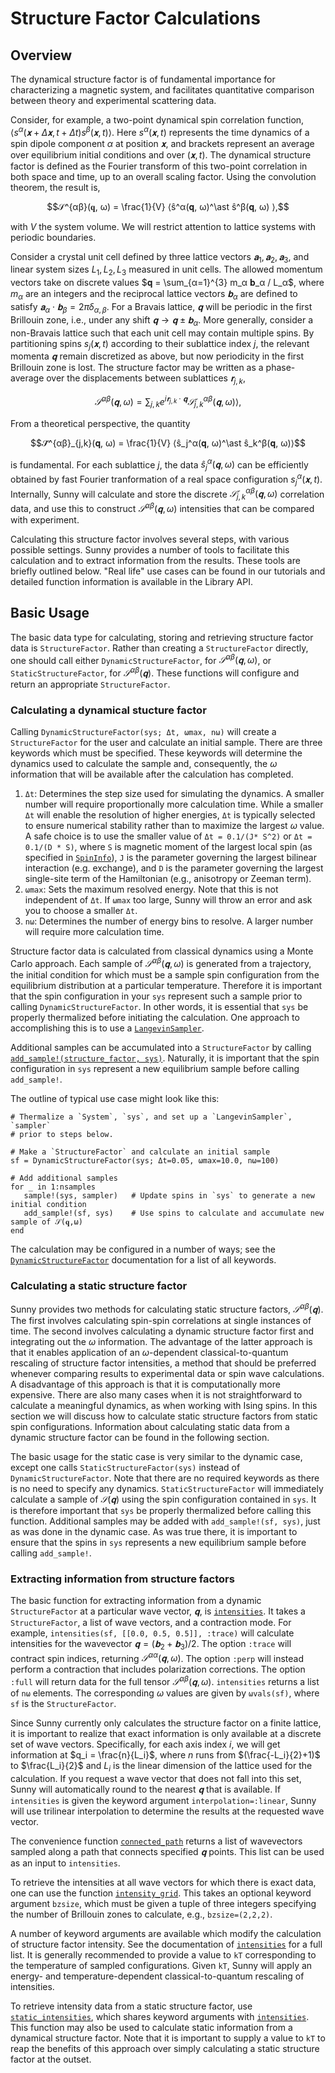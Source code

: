 # Structure Factor Calculations

## Overview
The dynamical structure factor is of fundamental importance for characterizing a
magnetic system, and facilitates quantitative comparison between theory and
experimental scattering data.

Consider, for example, a two-point dynamical spin correlation function,
$⟨s^α(𝐱+Δ𝐱, t+Δt) s^β(𝐱, t)⟩$. Here $s^α(𝐱, t)$ represents the time dynamics
of a spin dipole component $α$ at position $𝐱$, and brackets represent an
average over equilibrium initial conditions and over $(𝐱, t)$. The dynamical
structure factor is defined as the Fourier transform of this two-point
correlation in both space and time, up to an overall scaling factor. Using the
convolution theorem, the result is,

$$𝒮^{αβ}(𝐪, ω) = \frac{1}{V} ⟨ŝ^α(𝐪, ω)^\ast ŝ^β(𝐪, ω) ⟩,$$

with $V$ the system volume. We will restrict attention to lattice systems with
periodic boundaries.

Consider a crystal unit cell defined by three lattice vectors $𝐚_1, 𝐚_2,
𝐚_3$, and linear system sizes $L_1, L_2, L_3$ measured in unit cells. The
allowed momentum vectors take on discrete values $𝐪 = \sum_{α=1}^{3} m_α 𝐛_α /
L_α$, where $m_α$ are an integers and the reciprocal lattice vectors $𝐛_α$ are
defined to satisfy $𝐚_α ⋅ 𝐛_β = 2π δ_{α,β}$. For a Bravais lattice, $𝐪$ will
be periodic in the first Brillouin zone, i.e., under any shift $𝐪 → 𝐪 ± 𝐛_α$.
More generally, consider a non-Bravais lattice such that each unit cell may
contain multiple spins. By partitioning spins $s_j(𝐱,t)$ according to their
sublattice index $j$, the relevant momenta $𝐪$ remain discretized as above, but
now periodicity in the first Brillouin zone is lost. The structure factor may be
written as a phase-average over the displacements between sublattices
$𝐫_{j,k}$,

$$𝒮^{αβ}(𝐪, ω) = ∑_{j,k} e^{i 𝐫_{j,k} ⋅ 𝐪} 𝒮̃^{αβ}_{j,k}(𝐪, ω) ⟩,$$

From a theoretical perspective, the quantity

$$𝒮̃^{αβ}_{j,k}(𝐪, ω) = \frac{1}{V} ⟨ŝ_j^α(𝐪, ω)^\ast ŝ_k^β(𝐪, ω)⟩$$

is fundamental. For each sublattice $j$, the data $ŝ_j^α(𝐪, ω)$ can be
efficiently obtained by fast Fourier tranformation of a real space configuration
$s_j^α(𝐱, t)$. Internally, Sunny will calculate and store the discrete
$𝒮̃^{αβ}_{j,k}(𝐪, ω)$ correlation data, and use this to construct
$𝒮^{αβ}(𝐪,ω)$ intensities that can be compared with experiment.

Calculating this structure factor involves several steps, with various possible
settings. Sunny provides a number of tools to facilitate this calculation and to
extract information from the results. These tools are briefly outlined below.
"Real life" use cases can be found in our tutorials and detailed function
information is available in the Library API.

## Basic Usage

The basic data type for calculating, storing and retrieving structure factor
data is `StructureFactor`. Rather than creating a `StructureFactor` directly,
one should call either `DynamicStructureFactor`, for $𝒮^{αβ}(𝐪,ω)$, or
`StaticStructureFactor`, for $𝒮^{αβ}(𝐪)$. These functions will configure and
return an appropriate `StructureFactor`.

### Calculating a dynamical stucture factor

Calling `DynamicStructureFactor(sys; Δt, ωmax, nω)` will create a
`StructureFactor` for the user and calculate an initial sample. There are three
keywords which must be specified. These keywords will determine the dynamics
used to calculate the sample and, consequently, the $ω$ information that will be
available after the calculation has completed.

1. `Δt`: Determines the step size used for simulating the dynamics. A smaller
   number will require proportionally more calculation time. While a smaller
   `Δt` will enable the resolution of higher energies, `Δt` is typically
   selected to ensure numerical stability rather than to maximize the largest
   $ω$ value. A safe choice is to use the smaller value of `Δt = 0.1/(J* S^2)`
   or `Δt = 0.1/(D * S)`, where `S` is magnetic moment of the largest local spin
   (as specified in [`SpinInfo`](@ref)), `J` is the parameter governing the
   largest bilinear interaction (e.g. exchange), and `D` is the parameter
   governing the largest single-site term of the Hamiltonian (e.g., anisotropy
   or Zeeman term).
2. `ωmax`: Sets the maximum resolved energy. Note that this is not independent
   of `Δt`. If `ωmax` too large, Sunny will throw an error and ask you to choose
   a smaller `Δt`. 
3. `nω`: Determines the number of energy bins to resolve. A larger number will
   require more calculation time.

Structure factor data is calculated from classical dynamics using a Monte Carlo
approach. Each sample of $𝒮^{αβ}(𝐪,ω)$ is generated from a trajectory, the
initial condition for which must be a sample spin configuration from the
equilibrium distribution at a particular temperature. Therefore it is important
that the spin configuration in your `sys` represent such a sample prior to
calling `DynamicStructureFactor`. In other words, it is essential that `sys` be
properly thermalized before initiating the calculation. One approach to
accomplishing this is to use a [`LangevinSampler`](@ref).

Additional samples can be accumulated into a `StructureFactor` by calling
[`add_sample!(structure_factor, sys)`](@ref). Naturally, it is important that
the spin configuration in `sys` represent a new equilibrium sample before
calling `add_sample!`.

The outline of typical use case might look like this:
```
# Thermalize a `System`, `sys`, and set up a `LangevinSampler`, `sampler`
# prior to steps below. 

# Make a `StructureFactor` and calculate an initial sample
sf = DynamicStructureFactor(sys; Δt=0.05, ωmax=10.0, nω=100) 

# Add additional samples
for _ in 1:nsamples
   sample!(sys, sampler)   # Update spins in `sys` to generate a new initial condition
   add_sample!(sf, sys)    # Use spins to calculate and accumulate new sample of 𝒮(𝐪,ω)
end
```

The calculation may be configured in a number of ways; see the
[`DynamicStructureFactor`](@ref) documentation for a list of all keywords.


### Calculating a static structure factor

Sunny provides two methods for calculating static structure factors,
$𝒮^{αβ}(𝐪)$. The first involves calculating spin-spin correlations at single
instances of time. The second involves calculating a dynamic structure factor
first and integrating out the $ω$ information. The advantage of the latter
approach is that it enables application of an $ω$-dependent classical-to-quantum
rescaling of structure factor intensities, a method that should be preferred
whenever comparing results to experimental data or spin wave calculations. A
disadvantage of this approach is that it is computationally more expensive.
There are also many cases when it is not straightforward to calculate a
meaningful dynamics, as when working with Ising spins. In this section we will
discuss how to calculate static structure factors from static spin
configurations. Information about calculating static data from a dynamic
structure factor can be found in the following section.

The basic usage for the static case is very similar to the dynamic case, except
one calls `StaticStructureFactor(sys)` instead of `DynamicStructureFactor`. Note
that there are no required keywords as there is no need to specify any dynamics.
`StaticStructureFactor` will immediately calculate a sample of $𝒮(𝐪)$ using
the spin configuration contained in `sys`. It is therefore important that 
`sys` be properly thermalized before calling this function. Additional samples
may be added with `add_sample!(sf, sys)`, just as was done in the dynamic case.
As was true there, it is important to ensure that the spins in `sys` represents
a new equilibrium sample before calling `add_sample!`.

### Extracting information from structure factors

The basic function for extracting information from a dynamic `StructureFactor`
at a particular wave vector, $𝐪$, is [`intensities`](@ref). It takes a
`StructureFactor`, a list of wave vectors, and a contraction mode. For example,
`intensities(sf, [[0.0, 0.5, 0.5]], :trace)` will calculate intensities for the
wavevector $𝐪 = (𝐛_2 + 𝐛_3)/2$. The option `:trace` will contract spin
indices, returning $𝒮^{αα}(𝐪,ω)$. The option `:perp` will instead perform a
contraction that includes polarization corrections. The option `:full` will
return data for the full tensor $𝒮^{αβ}(𝐪,ω)$. `intensities` returns a list of
`nω` elements. The corresponding $ω$ values are given by `ωvals(sf)`, where `sf`
is the `StructureFactor`.

Since Sunny currently only calculates the structure factor on a finite lattice,
it is important to realize that exact information is only available at a
discrete set of wave vectors. Specifically, for each axis index $i$, we will get
information at $q_i = \frac{n}{L_i}$, where $n$ runs from $(\frac{-L_i}{2}+1)$
to $\frac{L_i}{2}$ and $L_i$ is the linear dimension of the lattice used for the
calculation. If you request a wave vector that does not fall into this set,
Sunny will automatically round to the nearest $𝐪$ that is available. If
`intensities` is given the keyword argument `interpolation=:linear`, Sunny will
use trilinear interpolation to determine the results at the requested wave
vector. 

The convenience function [`connected_path`](@ref) returns a list of wavevectors
sampled along a path that connects specified $𝐪$ points. This list can be used
as an input to `intensities`.

To retrieve the intensities at all wave vectors for which there is exact data,
one can use the function [`intensity_grid`](@ref). This takes an optional
keyword argument `bzsize`, which must be given a tuple of three integers
specifying the number of Brillouin zones to calculate, e.g., `bzsize=(2,2,2)`.

A number of keyword arguments are available which modify the calculation of
structure factor intensity. See the documentation of [`intensities`](@ref) for a
full list. It is generally recommended to provide a value to `kT` corresponding
to the temperature of sampled configurations. Given `kT`, Sunny will apply an
energy- and temperature-dependent classical-to-quantum rescaling of intensities. 

To retrieve intensity data from a static structure factor, use
[`static_intensities`](@ref), which shares keyword arguments with
[`intensities`](@ref). This function may also be used to calculate static
information from a dynamical structure factor. Note that it is important to
supply a value to `kT` to reap the benefits of this approach over simply
calculating a static structure factor at the outset. 